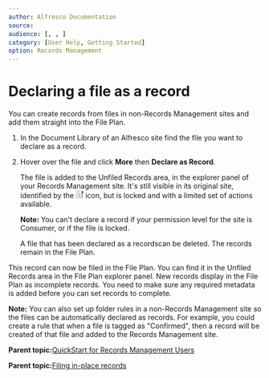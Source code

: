 ```yaml
---
author: Alfresco Documentation
source: 
audience: [, , ]
category: [User Help, Getting Started]
option: Records Management
---
```


# Declaring a file as a record

You can create records from files in non-Records Management sites and add them straight into the File Plan.

1.  In the Document Library of an Alfresco site find the file you want to declare as a record.

2.  Hover over the file and click **More** then **Declare as Record**.

    The file is added to the Unfiled Records area, in the explorer panel of your Records Management site. It's still visible in its original site, identified by the ![In-place record](../images/ico-rm-inplace.png) icon, but is locked and with a limited set of actions available.

    **Note:** You can't declare a record if your permission level for the site is Consumer, or if the file is locked.

    A file that has been declared as a recordscan be deleted. The records remain in the File Plan.


This record can now be filed in the File Plan. You can find it in the Unfiled Records area in the File Plan explorer panel. New records display in the File Plan as incomplete records. You need to make sure any required metadata is added before you can set records to complete.

**Note:** You can also set up folder rules in a non-Records Management site so the files can be automatically declared as records. For example, you could create a rule that when a file is tagged as "Confirmed", then a record will be created of that file and added to the Records Management site.

  

**Parent topic:**[QuickStart for Records Management Users](../concepts/rm-gs-users.md)

**Parent topic:**[Filing in-place records](../concepts/rm-in-place.md)

